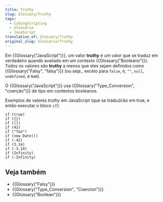 ```yaml
---
title: Truthy
slug: Glossary/Truthy
tags:
  - CodingScripting
  - Glossário
  - JavaScript
translation_of: Glossary/Truthy
original_slug: Glossario/Truthy
---
```

Em {{Glossary("JavaScript")}}, um valor **truthy** é um valor que se traduz em verdadeiro quando avaliado em um contexto {{Glossary("Booleano")}}. Todos os valores são **truthy** a menos que eles sejam definidos como {{Glossary("Falsy", "falsy")}} (ou seja., exceto para `false`, `0`, `""`, `null`, `undefined`, e `NaN`).

O {{Glossary("JavaScript")}} usa {{Glossary("Type_Conversion", "coerção")}} de tipo em contextos booleanos.

Exemplos de valores _truthy_ em JavaScript (que se traduzirão em true, e então executar o bloco `if`):

    if (true)
    if ({})
    if ([])
    if (42)
    if ("foo")
    if (new Date())
    if (-42)
    if (3.14)
    if (-3.14)
    if (Infinity)
    if (-Infinity)

## Veja também

- {{Glossary("Falsy")}}
- {{Glossary("Type_Conversion", "Coercion")}}
- {{Glossary("Boolean")}}
